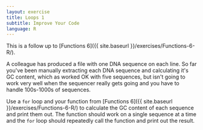 ```yaml
---
layout: exercise
title: Loops 1
subtitle: Improve Your Code
language: R
---
```


This is a follow up to [Functions 6]({{ site.baseurl }}/exercises/Functions-6-R/).

A colleague has produced a file with one DNA sequence on each line. So far
you've been manually extracting each DNA sequence and calculating it's GC
content, which as worked OK with five sequences, but isn't going to work very
well when the sequencer really gets going and you have to handle 100s-1000s of
sequences.

Use a `for` loop and your function from [Functions 6]({{ site.baseurl }}/exercises/Functions-6-R/) to
calculate the GC content of each sequence and print them out. The function
should work on a single sequence at a time and the `for` loop should repeatedly
call the function and print out the result.
